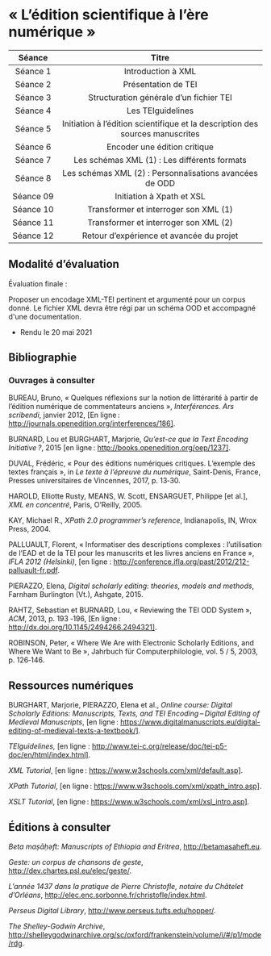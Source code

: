 # « L’édition scientifique à l’ère numérique »

| Séance | Titre|
| :--------:| :------------:|
| Séance 1 | Introduction à XML |
|Séance 2 |Présentation de TEI|
|Séance 3 | Structuration générale d’un fichier TEI|
|Séance 4|Les TEIguidelines|
|Séance 5|Initiation à l’édition scientifique et la description des sources manuscrites|
|Séance 6|Encoder une édition critique|
|Séance 7|Les schémas XML (1) : Les différents formats|
|Séance 8|Les schémas XML (2) : Personnalisations avancées de ODD|
|Séance 09|Initiation à Xpath  et XSL
|Séance 10|Transformer et interroger son XML (1)|
|Séance 11|Transformer et interroger son XML (2)|
|Séance 12|Retour d’expérience et avancée du projet|

## Modalité d’évaluation
Évaluation finale : 

Proposer un encodage XML-TEI pertinent et argumenté pour un corpus donné. Le fichier XML devra être régi par un schéma OOD et accompagné d'une documentation.

 - Rendu le 20 mai 2021

## Bibliographie

### Ouvrages à consulter

BUREAU, Bruno, « Quelques réflexions sur la notion de littérarité à partir de l’édition numérique de commentateurs anciens », *Interférences. Ars scribendi*, janvier 2012, [En ligne : http://journals.openedition.org/interferences/186].

BURNARD, Lou et BURGHART, Marjorie, *Qu’est-ce que la Text Encoding Initiative ?*, 2015 [en ligne : http://books.openedition.org/oep/1237].

DUVAL, Frédéric, « Pour des éditions numériques critiques. L’exemple des textes français », in *Le texte à l’épreuve du numérique*, Saint-Denis, France, Presses universitaires de Vincennes, 2017, p. 13‑30.

HAROLD, Elliotte Rusty, MEANS, W. Scott, ENSARGUET, Philippe [et al.], *XML en concentré*, Paris, O’Reilly, 2005.

KAY, Michael R., *XPath 2.0 programmer’s reference*, Indianapolis, IN, Wrox Press, 2004.

PALLUAULT, Florent,  « Informatiser des descriptions complexes : l’utilisation de l’EAD et de la TEI pour les manuscrits et les livres anciens en France », *IFLA 2012 (Helsinki)*, [en ligne : http://conference.ifla.org/past/2012/212-palluault-fr.pdf.

PIERAZZO, Elena, *Digital scholarly editing: theories, models and methods*, Farnham Burlington (Vt.), Ashgate, 2015.

RAHTZ, Sebastian et BURNARD, Lou, « Reviewing the TEI ODD System », *ACM*, 2013, p. 193 ‑196, [En ligne : http://dx.doi.org/10.1145/2494266.2494321].

ROBINSON, Peter, « Where We Are with Electronic Scholarly Editions, and Where We Want to Be », Jahrbuch für Computerphilologie, vol. 5 / 5, 2003, p. 126‑146.


## Ressources numériques
BURGHART, Marjorie, PIERAZZO, Elena et al., *Online course: Digital Scholarly Editions: Manuscripts, Texts, and TEI Encoding – Digital Editing of Medieval Manuscripts*, [en ligne : https://www.digitalmanuscripts.eu/digital-editing-of-medieval-texts-a-textbook/].

*TEIguidelines,* [en ligne : http://www.tei-c.org/release/doc/tei-p5-doc/en/html/index.html].


*XML Tutorial*, [en ligne : https://www.w3schools.com/xml/default.asp]. 

*XPath Tutorial*, [en ligne : https://www.w3schools.com/xml/xpath_intro.asp].

*XSLT Tutorial*, [en ligne : https://www.w3schools.com/xml/xsl_intro.asp].

## Éditions à consulter

*Beta maṣāḥǝft: Manuscripts of Ethiopia and Eritrea*, <http://betamasaheft.eu>.

*Geste: un corpus de chansons de geste*, <http://dev.chartes.psl.eu/elec/geste/>.

*L’année 1437 dans la pratique de Pierre Christofle, notaire du Châtelet d’Orléans*, <http://elec.enc.sorbonne.fr/christofle/index.html>.

*Perseus Digital Library*, <http://www.perseus.tufts.edu/hopper/>.

*The Shelley-Godwin Archive*, <http://shelleygodwinarchive.org/sc/oxford/frankenstein/volume/i/#/p1/mode/rdg>.
